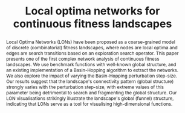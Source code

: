 ---
layout: paper

title: Local optima networks for continuous fitness landscapes
authors:
- Jason Adair
- Gabriela Ochoa
- Katherine Malan
venue: Genetic and Evolutionary Computation Conference (Workshop)
year: 2019

link: https://dl.acm.org/doi/10.1145/3319619.3326852

abstract: "
Local Optima Networks (LONs) have been proposed as a coarse-grained model of 
discrete (combinatorial) fitness landscapes, where nodes are local optima and
edges are search transitions based on an exploration search operator. This
paper presents one of the first complex network analysis of continuous fitness
landscapes. We use benchmark functions with well-known global structure, and
an existing implementation of a Basin-Hopping algorithm to extract the
networks. We also explore the impact of varying the Basin-Hopping perturbation
step-size. Our results suggest that the landscape's connectivity pattern
(global structure) strongly varies with the perturbation step-size, with
extreme values of this parameter being detrimental to search and fragmenting
the global structure. Our LON visualisations strikingly illustrate the
landscape's global (funnel) structure, indicating that LONs serve as a tool
for visualising high-dimensional functions.
"

who_suggested: Tinkle Chugh

status: happened
---